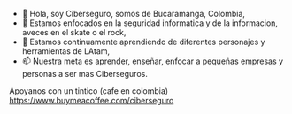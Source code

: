 - 👋 Hola, soy Ciberseguro, somos de Bucaramanga, Colombia,
- 👀 Estamos enfocados en la seguridad informatica y de la informacion, aveces en el skate o el rock,
- 🌱 Estamos continuamente aprendiendo de diferentes personajes y herramientas de LAtam,
- 📫 Nuestra meta es aprender, enseñar, enfocar a pequeñas empresas y personas a ser mas Ciberseguros.

Apoyanos con un tintico (cafe en colombia)
https://www.buymeacoffee.com/ciberseguro



<!---
c1berseguro/c1berseguro is a ✨ special ✨ repository because its `README.md` (this file) appears on your GitHub profile.
You can click the Preview link to take a look at your changes.
--->
